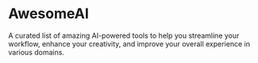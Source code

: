 # AwesomeAI
A curated list of amazing AI-powered tools to help you streamline your workflow, enhance your creativity, and improve your overall experience in various domains.
